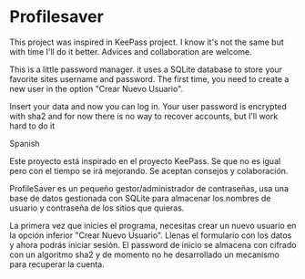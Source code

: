 # Profilesaver
This project was inspired in KeePass project. I know it's not the same but with time I'll do it better.
Advices and collaboration are welcome.

This is a little password manager. it uses a SQLite database to store your favorite sites username and password.
The first time, you need to create a new user in the option "Crear Nuevo Usuario".

Insert your data and now you can log in. Your user password is encrypted with sha2 and for now there is no way to recover accounts, but I'll work hard to do it

Spanish

Este proyecto está inspirado en el proyecto KeePass. Se que no es igual pero con el tiempo se irá mejorando.
Se aceptan consejos y colaboración.

ProfileSaver es un pequeño gestor/administrador de contraseñas, usa una base de datos gestionada con SQLite para almacenar los nombres de usuario y contraseña
de los sitios que quieras.

La primera vez que inicies el programa, necesitas crear un nuevo usuario en la opción inferior "Crear Nuevo Usuario".
Llenas el formulario con los datos y ahora podrás iniciar sesión. El password de inicio se almacena con cifrado con un algoritmo sha2 y de momento
no he desarrollado un mecanismo para recuperar la cuenta.

